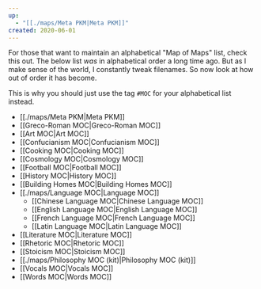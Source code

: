 ```yaml
---
up:
  - "[[./maps/Meta PKM|Meta PKM]]"
created: 2020-06-01
---
```

For those that want to maintain an alphabetical "Map of Maps" list, check this out. The below list *was* in alphabetical order a long time ago. But as I make sense of the world, I constantly tweak filenames. So now look at how out of order it has become. 

This is why you should just use the tag `#MOC` for your alphabetical list instead.

- [[./maps/Meta PKM|Meta PKM]]
- [[Greco-Roman MOC|Greco-Roman MOC]]
- [[Art MOC|Art MOC]]
- [[Confucianism MOC|Confucianism MOC]]
- [[Cooking MOC|Cooking MOC]]
- [[Cosmology MOC|Cosmology MOC]]
- [[Football MOC|Football MOC]]
- [[History MOC|History MOC]]
- [[Building Homes MOC|Building Homes MOC]]
- [[./maps/Language MOC|Language MOC]]
	- [[Chinese Language MOC|Chinese Language MOC]]
	- [[English Language MOC|English Language MOC]]
	- [[French Language MOC|French Language MOC]]
	- [[Latin Language MOC|Latin Language MOC]]
- [[Literature MOC|Literature MOC]]
- [[Rhetoric MOC|Rhetoric MOC]]
- [[Stoicism MOC|Stoicism MOC]]
- [[./maps/Philosophy MOC (kit)|Philosophy MOC (kit)]]
- [[Vocals MOC|Vocals MOC]]
- [[Words MOC|Words MOC]]